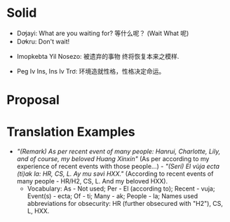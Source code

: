 # Solid

<!--A-->
<!--B-->
<!--C-->
<!--D-->
* Dꝍjayi: What are you waiting for? 等什么呢？ (Wait What 呢)
* Dꝍkru: Don't wait!
<!--E-->
<!--F-->
<!--G-->
<!--H-->
<!--I-->
* <!--New YY-based Scheme-->Imopkebta Yil Nosezo: 被遗弃的事物 终将恢复本来之模样.
<!--J-->
<!--K-->
<!--L-->
<!--M-->
<!--N-->
<!--O-->
<!--P-->
* <!--New YY-based Scheme-->Peg Iv Ins, Ins Iv Trơ: 环境造就性格，性格决定命运。<!--Design Remark: Make it very very succinct.-->
<!--Q-->
<!--R-->
<!--S-->
<!--T-->
<!--U-->
<!--V-->
<!--W-->
<!--X-->
<!--Y-->
<!--Z-->

# Proposal

# Translation Examples

* *"(Remark) As per recent event of many people: Hanrui, Charlotte, Lily, and of course, my beloved Huang Xinxin"* (As per according to my experience of recent events with those people...) - *"(Seri) El vùja ecta (ti)ak la: HR, CS, L. Ay mu səvì HXX."* (According to recent events of many people - HR/H2, CS, L. And my beloved HXX).
    * Vocabulary: As - Not used; Per - El (according to); Recent - vuja; Event(s) - ecta; Of - ti; Many - ak; People - la; Names used abbreviations for obsecurity: HR (further obsecured with "H2"), CS, L, HXX.